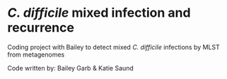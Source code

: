 # _C. difficile_ mixed infection and recurrence
Coding project with Bailey to detect mixed _C. difficile_ infections by MLST from metagenomes 

Code written by: Bailey Garb & Katie Saund
